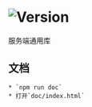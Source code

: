# ![Version](https://img.shields.io/badge/version-15.220.69-green.svg)

服务端通用库

## 文档
    * `npm run doc`
    * 打开`doc/index.html`